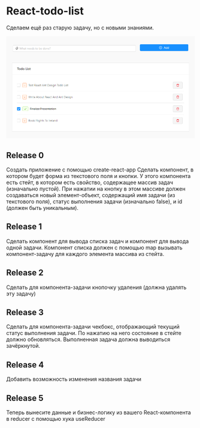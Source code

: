 # React-todo-list   
Сделаем ещё раз старую задачу, но с новыми знаниями.

![asd](readme-assets/React-Ant-Design-Todo-List.png)

## Release 0

Создать приложение с помощью create-react-app
Сделать компонент, в котором будет форма из текстового поля и кнопки.
У этого компонента есть стейт, в котором есть свойство, содержащее массив задач (изначально пустой).
При нажатии на кнопку в этом массиве должен создаваться новый элемент-объект, содержащий имя задачи (из текстового поля), статус выполнения задачи (изначально false), и id (должен быть уникальным).

## Release 1

Сделать компонент для вывода списка задач и компонент для вывода одной задачи.
Компонент списка должен с помощью map вызывать компонент-задачу для каждого элемента массива из стейта.

## Release 2

Сделать для компонента-задачи кнопочку удаления (должна удалять эту задачу)

## Release 3

Сделать для компонента-задачи чекбокс, отображающий текущий статус выполнения задачи. По нажатию на него состояние в стейте должно обновляться. Выполненная задача должна выводиться зачёркнутой.

## Release 4

Добавить возможность изменения названия задачи

## Release 5

Теперь вынесите данные и бизнес-логику из вашего React-компонента в reducer с помощью хука useReducer
